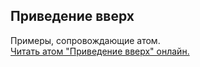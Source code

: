 ## Приведение вверх

Примеры, сопровождающие атом.  
[Читать атом "Приведение вверх" онлайн.](https://stepik.org/lesson/350610/step/1)